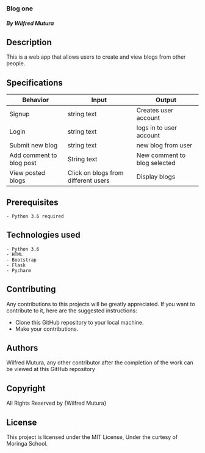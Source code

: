 ### Blog one

##### By Wilfred  Mutura

## Description
This is a web app that allows users to create and view blogs from other people.

## Specifications

| Behavior            | Input                         | Output                        |
| ------------------- | ----------------------------- | ----------------------------- |
| Signup | string text | Creates user account |
| Login | string text | logs in to user account |
| Submit new blog | string text | new blog from user |
| Add comment to blog post | String text  | New comment to blog selected |
| View posted blogs | Click on blogs from different users | Display blogs  |

## Prerequisites

    - Python 3.6 required


## Technologies used

    - Python 3.6
    - HTML
    - Bootstrap
    - Flask
    - Pycharm
    
## Contributing

Any contributions to this projects will be greatly appreciated. If you want to contribute to it, here are the suggested instructions:
* Clone this GitHub repository to your local machine.
* Make your contributions.

## Authors

 Wilfred Mutura, any other contributor after the completion of the work can be viewed at this GitHub repository

## Copyright

All Rights Reserved by {Wilfred Mutura}

## License

This project is licensed under the MIT License, Under the curtesy of Moringa School.